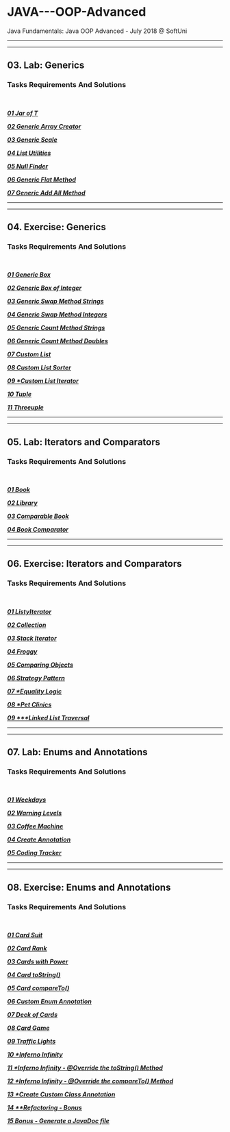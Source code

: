 JAVA---OOP-Advanced
===================

Java Fundamentals: Java OOP Advanced - July 2018 @ SoftUni

---
---

## 03. Lab: Generics

### Tasks Requirements And Solutions
<br>

***<a title="01 Jar of T" href="https://github.com/TsvetanNikolov123/JAVA---OOP-Advanced/tree/master/3%20GENERICS#0301-jar-of-t">01 Jar of T</a>***

***<a title="02 Generic Array Creator" href="https://github.com/TsvetanNikolov123/JAVA---OOP-Advanced/tree/master/3%20GENERICS#0302-generic-array-creator">02 Generic Array Creator</a>***

***<a title="03 Generic Scale" href="https://github.com/TsvetanNikolov123/JAVA---OOP-Advanced/tree/master/3%20GENERICS#0303-generic-scale">03 Generic Scale</a>***

***<a title="04 List Utilities" href="https://github.com/TsvetanNikolov123/JAVA---OOP-Advanced/tree/master/3%20GENERICS#0304-list-utilities">04 List Utilities</a>***

***<a title="05 Null Finder" href="https://github.com/TsvetanNikolov123/JAVA---OOP-Advanced/tree/master/3%20GENERICS#0305-null-finder">05 Null Finder</a>***

***<a title="06 Generic Flat Method" href="https://github.com/TsvetanNikolov123/JAVA---OOP-Advanced/tree/master/3%20GENERICS#0306-generic-flat-method">06 Generic Flat Method</a>***

***<a title="07 Generic Add All Method" href="https://github.com/TsvetanNikolov123/JAVA---OOP-Advanced/tree/master/3%20GENERICS#0307-generic-add-all-method">07 Generic Add All Method</a>***

---
---

## 04. Exercise: Generics

### Tasks Requirements And Solutions
<br>

***<a title="01 Generic Box" href="https://github.com/TsvetanNikolov123/JAVA---OOP-Advanced/tree/master/4%20EXERCISE%20GENERICS#0401-generic-box">01 Generic Box</a>***

***<a title="02 Generic Box of Integer" href="https://github.com/TsvetanNikolov123/JAVA---OOP-Advanced/tree/master/4%20EXERCISE%20GENERICS#0402-generic-box-of-integer">02 Generic Box of Integer</a>***

***<a title="03 Generic Swap Method Strings" href="https://github.com/TsvetanNikolov123/JAVA---OOP-Advanced/tree/master/4%20EXERCISE%20GENERICS#0403-generic-swap-method-strings">03 Generic Swap Method Strings</a>***

***<a title="04 Generic Swap Method Integers" href="https://github.com/TsvetanNikolov123/JAVA---OOP-Advanced/tree/master/4%20EXERCISE%20GENERICS#0404-generic-swap-method-integers">04 Generic Swap Method Integers</a>***

***<a title="05 Generic Count Method Strings" href="https://github.com/TsvetanNikolov123/JAVA---OOP-Advanced/tree/master/4%20EXERCISE%20GENERICS#0405-generic-count-method-strings">05 Generic Count Method Strings</a>***

***<a title="06 Generic Count Method Doubles" href="https://github.com/TsvetanNikolov123/JAVA---OOP-Advanced/tree/master/4%20EXERCISE%20GENERICS#0406-generic-count-method-doubles">06 Generic Count Method Doubles</a>***

***<a title="07 Custom List" href="https://github.com/TsvetanNikolov123/JAVA---OOP-Advanced/tree/master/4%20EXERCISE%20GENERICS#0407-custom-list">07 Custom List</a>***

***<a title="08 Custom List Sorter" href="https://github.com/TsvetanNikolov123/JAVA---OOP-Advanced/tree/master/4%20EXERCISE%20GENERICS#0408-custom-list-sorter">08 Custom List Sorter</a>***

***<a title="09 *Custom List Iterator" href="https://github.com/TsvetanNikolov123/JAVA---OOP-Advanced/tree/master/4%20EXERCISE%20GENERICS#0409-custom-list-iterator">09 \*Custom List Iterator</a>***

***<a title="10 Tuple" href="https://github.com/TsvetanNikolov123/JAVA---OOP-Advanced/tree/master/4%20EXERCISE%20GENERICS#0410-tuple">10 Tuple</a>***

***<a title="11 Threeuple" href="https://github.com/TsvetanNikolov123/JAVA---OOP-Advanced/tree/master/4%20EXERCISE%20GENERICS#0411-threeuple">11 Threeuple</a>***

---
---

## 05. Lab: Iterators and Comparators

### Tasks Requirements And Solutions
<br>

***<a title="01 Book" href="https://github.com/TsvetanNikolov123/JAVA---OOP-Advanced/tree/master/5%20ITERATORS%20AND%20COMPARATORS#0501-book">01 Book</a>***

***<a title="02 Library" href="https://github.com/TsvetanNikolov123/JAVA---OOP-Advanced/tree/master/5%20ITERATORS%20AND%20COMPARATORS#0502-library">02 Library</a>***

***<a title="03 Comparable Book" href="https://github.com/TsvetanNikolov123/JAVA---OOP-Advanced/tree/master/5%20ITERATORS%20AND%20COMPARATORS#0503-comparable-book">03 Comparable Book</a>***

***<a title="04 Book Comparator" href="https://github.com/TsvetanNikolov123/JAVA---OOP-Advanced/tree/master/5%20ITERATORS%20AND%20COMPARATORS#0504-book-comparator">04 Book Comparator</a>***

---
---

## 06. Exercise: Iterators and Comparators

### Tasks Requirements And Solutions
<br>

***<a title="01 ListyIterator" href="https://github.com/TsvetanNikolov123/JAVA---OOP-Advanced/tree/master/6%20EXERCISE%20ITERATORS%20AND%20COMPARATORS#0601-listyiterator">01 ListyIterator</a>***

***<a title="02 Collection" href="https://github.com/TsvetanNikolov123/JAVA---OOP-Advanced/tree/master/6%20EXERCISE%20ITERATORS%20AND%20COMPARATORS#0602-collection">02 Collection</a>***

***<a title="03 Stack Iterator" href="https://github.com/TsvetanNikolov123/JAVA---OOP-Advanced/tree/master/6%20EXERCISE%20ITERATORS%20AND%20COMPARATORS#0603-stack-iterator">03 Stack Iterator</a>***

***<a title="04 Froggy" href="https://github.com/TsvetanNikolov123/JAVA---OOP-Advanced/tree/master/6%20EXERCISE%20ITERATORS%20AND%20COMPARATORS#0604-froggy">04 Froggy</a>***

***<a title="05 Comparing Objects" href="https://github.com/TsvetanNikolov123/JAVA---OOP-Advanced/tree/master/6%20EXERCISE%20ITERATORS%20AND%20COMPARATORS#0605-comparing-objects">05 Comparing Objects</a>***

***<a title="06 Strategy Pattern" href="https://github.com/TsvetanNikolov123/JAVA---OOP-Advanced/tree/master/6%20EXERCISE%20ITERATORS%20AND%20COMPARATORS#0606-strategy-pattern">06 Strategy Pattern</a>***

***<a title="07 *Equality Logic" href="https://github.com/TsvetanNikolov123/JAVA---OOP-Advanced/tree/master/6%20EXERCISE%20ITERATORS%20AND%20COMPARATORS#0607-equality-logic">07 \*Equality Logic</a>***

***<a title="08 *Pet Clinics" href="https://github.com/TsvetanNikolov123/JAVA---OOP-Advanced/tree/master/6%20EXERCISE%20ITERATORS%20AND%20COMPARATORS#0608-pet-clinics">08 \*Pet Clinics</a>***

***<a title="09 ***Linked List Traversal" href="https://github.com/TsvetanNikolov123/JAVA---OOP-Advanced/tree/master/6%20EXERCISE%20ITERATORS%20AND%20COMPARATORS#0609-linked-list-traversal">09 \*\*\*Linked List Traversal</a>***

---
---

## 07. Lab: Enums and Annotations

### Tasks Requirements And Solutions
<br>

***<a title="01 Weekdays" href="https://github.com/TsvetanNikolov123/JAVA---OOP-Advanced/tree/master/7%20ENUMS%20AND%20ANNOTATIONS#0701-weekdays">01 Weekdays</a>***

***<a title="02 Warning Levels" href="https://github.com/TsvetanNikolov123/JAVA---OOP-Advanced/tree/master/7%20ENUMS%20AND%20ANNOTATIONS#0702-warning-levels">02 Warning Levels</a>***

***<a title="03 Coffee Machine" href="https://github.com/TsvetanNikolov123/JAVA---OOP-Advanced/tree/master/7%20ENUMS%20AND%20ANNOTATIONS#0703-coffee-machine">03 Coffee Machine</a>***

***<a title="04 Create Annotation" href="https://github.com/TsvetanNikolov123/JAVA---OOP-Advanced/tree/master/7%20ENUMS%20AND%20ANNOTATIONS#0704-create-annotation">04 Create Annotation</a>***

***<a title="05 Coding Tracker" href="https://github.com/TsvetanNikolov123/JAVA---OOP-Advanced/tree/master/7%20ENUMS%20AND%20ANNOTATIONS#0705-coding-tracker">05 Coding Tracker</a>***

---
---

## 08. Exercise: Enums and Annotations

### Tasks Requirements And Solutions
<br>

***<a title="01 Card Suit" href="https://github.com/TsvetanNikolov123/JAVA---OOP-Advanced/tree/master/8%20EXERCISE%20ENUMS%20AND%20ANNOTATIONS#0801-card-suit">01 Card Suit</a>***

***<a title="02 Card Rank" href="https://github.com/TsvetanNikolov123/JAVA---OOP-Advanced/tree/master/8%20EXERCISE%20ENUMS%20AND%20ANNOTATIONS#0802-card-rank">02 Card Rank</a>***

***<a title="03 Cards with Power" href="https://github.com/TsvetanNikolov123/JAVA---OOP-Advanced/tree/master/8%20EXERCISE%20ENUMS%20AND%20ANNOTATIONS#0803-cards-with-power">03 Cards with Power</a>***

***<a title="04 Card toString()" href="https://github.com/TsvetanNikolov123/JAVA---OOP-Advanced/tree/master/8%20EXERCISE%20ENUMS%20AND%20ANNOTATIONS#0804-card-tostring">04 Card toString()</a>***

***<a title="05 Card compareTo()" href="https://github.com/TsvetanNikolov123/JAVA---OOP-Advanced/tree/master/8%20EXERCISE%20ENUMS%20AND%20ANNOTATIONS#0805-card-compareto">05 Card compareTo()</a>***

***<a title="06 Custom Enum Annotation" href="https://github.com/TsvetanNikolov123/JAVA---OOP-Advanced/tree/master/8%20EXERCISE%20ENUMS%20AND%20ANNOTATIONS#0806-custom-enum-annotation">06 Custom Enum Annotation</a>***

***<a title="07 Deck of Cards" href="https://github.com/TsvetanNikolov123/JAVA---OOP-Advanced/tree/master/8%20EXERCISE%20ENUMS%20AND%20ANNOTATIONS#0807-deck-of-cards">07 Deck of Cards</a>***

***<a title="08 Card Game" href="https://github.com/TsvetanNikolov123/JAVA---OOP-Advanced/tree/master/8%20EXERCISE%20ENUMS%20AND%20ANNOTATIONS#0808-card-game">08 Card Game</a>***

***<a title="09 Traffic Lights" href="https://github.com/TsvetanNikolov123/JAVA---OOP-Advanced/tree/master/8%20EXERCISE%20ENUMS%20AND%20ANNOTATIONS#0809-traffic-lights">09 Traffic Lights</a>***

***<a title="10 *Inferno Infinity" href="https://github.com/TsvetanNikolov123/JAVA---OOP-Advanced/tree/master/8%20EXERCISE%20ENUMS%20AND%20ANNOTATIONS#0810-inferno-infinity">10 \*Inferno Infinity</a>***

***<a title="11 *Inferno Infinity - @Override the toString() Method" href="https://github.com/TsvetanNikolov123/JAVA---OOP-Advanced/tree/master/8%20EXERCISE%20ENUMS%20AND%20ANNOTATIONS#0811-inferno-infinity---override-the-tostring-method">11 \*Inferno Infinity - @Override the toString() Method</a>***

***<a title="12 *Inferno Infinity - @Override the compareTo() Method" href="https://github.com/TsvetanNikolov123/JAVA---OOP-Advanced/tree/master/8%20EXERCISE%20ENUMS%20AND%20ANNOTATIONS#0812-inferno-infinity---override-the-compareto-method">12 \*Inferno Infinity - @Override the compareTo() Method</a>***

***<a title="13 *Create Custom Class Annotation" href="https://github.com/TsvetanNikolov123/JAVA---OOP-Advanced/tree/master/8%20EXERCISE%20ENUMS%20AND%20ANNOTATIONS#0813-create-custom-class-annotation">13 \*Create Custom Class Annotation</a>***

***<a title="14 **Refactoring - Bonus" href="https://github.com/TsvetanNikolov123/JAVA---OOP-Advanced/tree/master/8%20EXERCISE%20ENUMS%20AND%20ANNOTATIONS#0814-refactoring---bonus">14 \*\*Refactoring - Bonus</a>***

***<a title="15 Bonus - Generate a JavaDoc file" href="https://github.com/TsvetanNikolov123/JAVA---OOP-Advanced/tree/master/8%20EXERCISE%20ENUMS%20AND%20ANNOTATIONS#0815-bonus---generate-a-javadoc-file">15 Bonus - Generate a JavaDoc file</a>***
